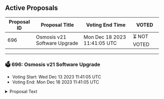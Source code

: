 ## Active Proposals

| Proposal ID | Proposal Title | Voting End Time | VOTED |
|-------------|----------------|-----------------|-------|
| 696 | Osmosis v21 Software Upgrade | Mon Dec 18 2023 11:41:05 UTC | ⏳ NOT VOTED |

---

### 🗳 696: Osmosis v21 Software Upgrade
- Voting Start: Wed Dec 13 2023 11:41:05 UTC
- Voting End: Mon Dec 18 2023 11:41:05 UTC

<details>
<summary>Proposal Text</summary>
 
This is a proposal to do a software upgrade to the v21.0.0 software tag of the Osmosis codebase on block height 12834100, which is estimated to occur on Monday December 18th, UTC 16:00. Block times have high variance, so please monitor the chain for more precise time estimates. 

# Upgrade Features 
This upgrade adds the following features: 

## [Cosmos SDK Updated to v0.47.x](https://github.com/osmosis-labs/osmosis/pull/6413) 
* Moves Osmosis towards using the mainline Cosmos SDK version 
 README.md ccv.png ccvalidators_logo.png chains chains.json chains.schema.json cosmoshub_service_Governance.md cryptocrew-validators-logo.png osmosis_service_Governance.md relayers.json relayers.schema.json reports solva_logo.png update_governance_info.sh Reduces overhead of maintaining a highly divergent fork 
 README.md ccv.png ccvalidators_logo.png chains chains.json chains.schema.json cosmoshub_service_Governance.md cryptocrew-validators-logo.png osmosis_service_Governance.md relayers.json relayers.schema.json reports solva_logo.png update_governance_info.sh Makes future sdk upgrades simpler 
 README.md ccv.png ccvalidators_logo.png chains chains.json chains.schema.json cosmoshub_service_Governance.md cryptocrew-validators-logo.png osmosis_service_Governance.md relayers.json relayers.schema.json reports solva_logo.png update_governance_info.sh Allows Osmosis improvements to be upstreamed to other Cosmos chains. 

## [Protocol Revenue Tracking](https://github.com/osmosis-labs/osmosis/pull/6804) 
* Taker fees, Transaction Fees and Cyclic Arb revenue are now all queryable on chain via the protorev module. 

## [Sidecar Query Server](https://github.com/osmosis-labs/osmosis/pull/6953) 
* External service that allows the calculation of optimal routes through Osmosis pools for transactions to be queried by third parties. 

## Miscellaneous 
* Concentrated liquidity hooks added to [core CL logic](https://github.com/osmosis-labs/osmosis/pull/6859) in advance of [allowing hook contracts to be linked](https://github.com/osmosis-labs/osmosis/issues/6943). 
* EstimateTradeBasedOnPriceImpact [added to Stargate whitelist](https://github.com/osmosis-labs/osmosis/pull/6814). 
* ProtoRev module [no longer pays Taker Fees](https://github.com/osmosis-labs/osmosis/pull/6861) on arbitrage backruns, improving the alignment between differing liquidity locations. 
* Several improvements relating to mempool filtering, [previously present in v20.x releases](https://github.com/osmosis-labs/osmosis/pull/6858). 
* Wasmd [updated to v0.45.0 and wasmvm to 1.5.0](https://github.com/osmosis-labs/osmosis/pull/6937) 

See the [Full Change Log](https://github.com/osmosis-labs/osmosis/blob/v21.0.0/CHANGELOG.md) for more API Breaking, State Breaking and other miscellaneous changes. 
## Getting Prepared for the Upgrade 
To build the binary, be sure to install golang >= 1.20. 
As always, we recommend validators utilize 64GB of RAM. Since state migration is relatively negligible in this upgrade, it is possible to get away with less, but still not recommended. If you are unable to have 64GB of RAM, at a minimum have a total of 64GB of swap set to prevent out of memory errors. 
If using Cosmovisor, manually build & copy the osmosisd binary to /cosmovisor/upgrades/v21/bin/. 
If not using Cosmovisor, wait for your node to halt at the upgrade height, then install and run the v21.0.0 binary. 
## Details of Upgrade Time 
The proposal targets the upgrade proposal block to be **12834100**, anticipated to be on **Monday December 18th, UTC 16:00**. Note that block times have high variance, so keep monitoring the time. See countdown [HERE](https://www.mintscan.io/osmosis/block/12834100). 
The upgrade is anticipated to take approx 30 minutes, during which time, there will not be any on-chain activity on the network. 
In the event of an issue at upgrade time, we should coordinate via the validators channel in Discord to come to a quick emergency consensus and mitigate any further issues.
</details>
